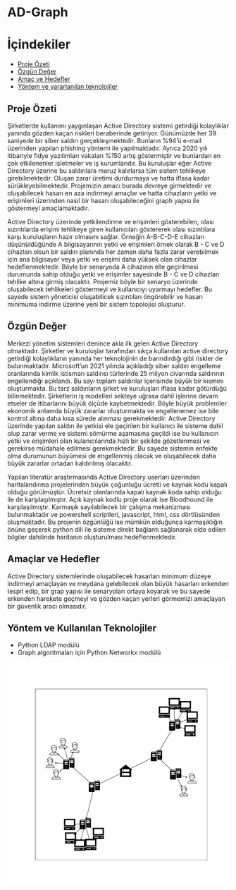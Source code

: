 # AD-Graph


# İçindekiler
* [Proje Özeti](#proje-özeti)
* [Özgün Değer](#özgün-değer)
* [Amaç ve Hedefler](#amaç-ve-hedefler)
* [Yöntem ve yararlanılan teknolojiler](#yöntem-ve-yararlanılan-teknolojiler)



## Proje Özeti 

  Şirketlerde kullanımı yaygınlaşan Active Directory sistemi getirdiği kolaylıklar yanında gözden kaçan riskleri beraberinde getiriyor. Günümüzde her 39 saniyede bir siber saldırı gerçekleşmektedir. Bunların %94’ü e-mail üzerinden yapılan phishing yöntemi ile yapılmaktadır. Ayrıca 2020 yılı itibariyle fidye yazılımları vakaları %150 artış göstermiştir ve bunlardan en çok etkilenenler işletmeler ve iş kurumlarıdır. Bu kuruluşlar eğer Active Directory üzerine bu saldırılara maruz kalırlarsa tüm sistem tehlikeye girebilmektedir. Oluşan zarar üretimi durdurmaya ve hatta iflasa kadar sürükleyebilmektedir. Projemizin amacı burada devreye girmektedir ve oluşabilecek hasarı en aza indirmeyi amaçlar ve hatta cihazların yetki ve erişimleri üzerinden nasıl bir hasarı oluşabileceğini graph yapısı ile göstermeyi amaçlamaktadır.
  
  
  Active Directory üzerinde yetkilendirme ve erişimleri gösterebilen, olası sızıntılarda erişimi tehlikeye giren kullanıcıları göstererek olası sızıntılara karşı kuruluşların hazır olmasını sağlar. Örneğin A-B-C-D-E cihazları düşünüldüğünde A bilgisayarının yetki ve erişimleri örnek olarak  B - C ve D cihazları olsun bir saldırı planında her zaman daha fazla zarar verebilmek için ana bilgisayar veya yetki ve erişimi daha yüksek olan cihazlar hedeflenmektedir. Böyle bir senaryoda A cihazının elle geçirilmesi durumunda sahip olduğu yetki ve erişimler sayesinde B - C ve D cihazları tehlike altına girmiş olacaktır. Projemiz böyle bir senaryo üzerinde oluşabilecek tehlikeleri göstermeyi ve kullanıcıyı uyarmayı hedefler. Bu sayede sistem yöneticisi oluşabilicek sızıntıları öngörebilir ve hasarı minimuma indirme üzerine yeni bir sistem topolojisi oluşturur.
  
 ## Özgün Değer
 
  Merkezi yönetim sistemleri denince akla ilk gelen Active Directory olmaktadır. Şirketler ve kuruluşlar tarafından sıkça kullanılan active directory getirdiği kolaylıkların yanında her teknolojinin de barındırdığı gibi riskler de bulunmaktadır. Microsoft’un 2021 yılında açıkladığı siber saldırı engelleme oranlarında kimlik istismarı saldırısı türlerinde 25 milyon civarında saldırının engellendiği açıklandı. Bu sayı toplam saldırılar içerisinde büyük bir kısmını oluşturmakta. Bu tarz saldırıların şirket ve kuruluşları iflasa kadar götürdüğü bilinmektedir. Şirketlerin iş modelleri sekteye uğrasa dahil işlerine devam etseler de itibarlarını büyük ölçüde kaybetmektedir. Böyle büyük problemler ekonomik anlamda büyük zararlar oluşturmakta ve engellenemez ise bile kontrol altına daha kısa sürede alınması gerekmektedir. Active Directory üzerinde yapılan saldırı ile yetkisi ele geçirilen bir kullanıcı ile sisteme dahil olup zarar verme ve sistemi sömürme aşamasına geçildi ise bu kullanıcın yetki ve erişimleri olan kulanıcılarında hızlı bir şekilde gözetlenmesi ve gerekirse müdahale edilmesi gerekmektedir. Bu sayede sistemin enfekte olma durumunun büyümesi de engellenmiş olacak ve oluşabilecek daha büyük zararlar ortadan kaldırılmış olacaktır.
 
  Yapılan literatür araştırmasında Active Directory userları üzerinden haritalandırma projelerinden büyük çoğunluğu ücretli ve kaynak kodu kapalı olduğu görülmüştür. Ücretsiz olanlarında kapalı kaynak koda sahip olduğu ile de karşılaşılmıştır. Açık kaynak kodlu proje olarak ise Bloodhound ile karşılaşılmıştır. Karmaşık sayılabilecek bir çalışma mekanizması bulunmaktadır ve powershell scriptleri, javascript, html, css dörtlüsünden oluşmaktadır. Bu projenin özgünlüğü ise mümkün olduğunca karmaşıklığın önüne geçerek python dili ile sisteme direkt bağlantı sağlanarak elde edilen bilgiler dahilinde haritanın oluşturulması hedeflenmektedir.
  
  
## Amaçlar ve Hedefler 
  
  Active Directory sistemlerinde oluşabilecek hasarları minimum düzeye indirmeyi amaçlayan ve meydana gelebilecek olan büyük hasarları erkenden tespit edip, bir grap yapısı ile senaryoları ortaya koyarak ve bu sayede erkenden harekete geçmeyi ve gözden kaçan yerleri görmemizi amaçlayan bir güvenlik aracı olmasıdır.
  
  
## Yöntem ve Kullanılan Teknolojiler 
  
  * Python LDAP modülü 
  * Graph algoritmaları için Python Networkx modülü

![](./Proje/graph.png)
